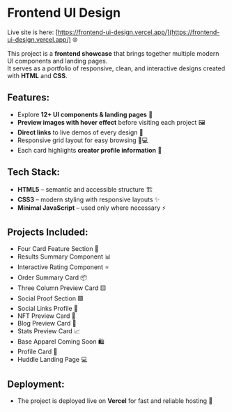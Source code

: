 # Frontend UI Design

Live site is here: [https://frontend-ui-design.vercel.app/](https://frontend-ui-design.vercel.app/) 🌐

This project is a **frontend showcase** that brings together multiple modern UI components and landing pages.  
It serves as a portfolio of responsive, clean, and interactive designs created with **HTML** and **CSS**.

## Features:
- Explore **12+ UI components & landing pages** 🎨  
- **Preview images with hover effect** before visiting each project 🖼️  
- **Direct links** to live demos of every design 🔗  
- Responsive grid layout for easy browsing 📱💻  
- Each card highlights **creator profile information** 👤  

## Tech Stack:
- **HTML5** – semantic and accessible structure 🏗️  
- **CSS3** – modern styling with responsive layouts ✨  
- **Minimal JavaScript** – used only where necessary ⚡  

## Projects Included:
- Four Card Feature Section 📑  
- Results Summary Component 📊  
- Interactive Rating Component ⭐  
- Order Summary Card 📦  
- Three Column Preview Card 🟨  
- Social Proof Section 🟩  
- Social Links Profile 🔗  
- NFT Preview Card 🎴  
- Blog Preview Card 📰  
- Stats Preview Card 📈  
- Base Apparel Coming Soon 🛍️  
- Profile Card 👤  
- Huddle Landing Page 💻  

## Deployment:
- The project is deployed live on **Vercel** for fast and reliable hosting 🚀
